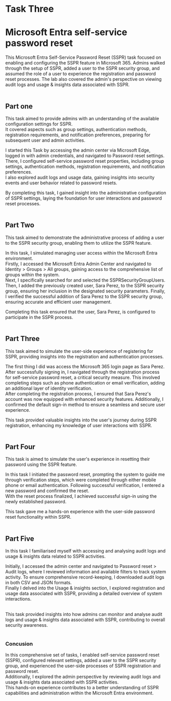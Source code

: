 # Task Three

<h1>Microsoft Entra self-service password reset</h1>

This Microsoft Entra Self-Service Password Reset (SSPR) task focused on enabling and configuring the SSPR feature in Microsoft 365. 
Admins walked through the setup of SSPR, added a user to the SSPR security group, and assumed the role of a user to experience the registration and password reset processes. 
The lab also covered the admin's perspective on viewing audit logs and usage & insights data associated with SSPR. 
</br> 
</br>
 
<h2>Part one</h2>

This task aimed to provide admins with an understanding of the available configuration settings for SSPR. </br>
It covered aspects such as group settings, authentication methods, registration requirements, and notification preferences, preparing for subsequent user and admin activities.
</br>

I started this Task by accessing the admin center via Microsoft Edge, logged in with admin credentials, and navigated to Password reset settings.
There, I configured self-service password reset properties, including group settings, authentication methods, registration requirements, and notification preferences. </br>
I also explored audit logs and usage data, gaining insights into security events and user behavior related to password resets. 

By completing this task, I gained insight into the administrative configuration of SSPR settings, laying the foundation for user interactions and password reset processes.
</br> 
</br>

<h2>Part Two</h2>

This task aimed to demonstrate the administrative process of adding a user to the SSPR security group, enabling them to utilize the SSPR feature.
</br>

In this task, I simulated managing user access within the Microsoft Entra environment. </br>
Firstly, I accessed the Microsoft Entra Admin Center and navigated to Identity > Groups > All groups, gaining access to the comprehensive list of groups within the system. </br>
Next, I specifically searched for and selected the SSPRSecurityGroupUsers.</br> 
Then, I added the previously created user, Sara Perez, to the SSPR security group, ensuring her inclusion in the designated security parameters.
Finally, I verified the successful addition of Sara Perez to the SSPR security group, ensuring accurate and efficient user management. 
</br>

Completing this task ensured that the user, Sara Perez, is configured to participate in the SSPR process.
</br>
</br>

<h2>Part Three</h2>

This task aimed to simulate the user-side experience of registering for SSPR, providing insights into the registration and authentication processes.
</br>

The first thing I did was access the Microsoft 365 login page as Sara Perez. 
After successfully signing in, I navigated through the registration process for self-service password reset, a critical security measure. 
This involved completing steps such as phone authentication or email verification, adding an additional layer of identity verification.</br>
After completing the registration process, I ensured that Sara Perez's account was now equipped with enhanced security features. 
Additionally, I confirmed the default sign-in method to ensure a seamless and secure user experience. 
</br>

This task provided valuable insights into the user's journey during SSPR registration, enhancing my knowledge of user interactions with SSPR.
</br> 
</br>
 
<h2>Part Four</h2>

This task is aimed to simulate the user's experience in resetting their password using the SSPR feature.
</br>

In this task I initiated the password reset, prompting the system to guide me through verification steps, which were completed through either mobile phone or email authentication. Following successful verification, I entered a new password and confirmed the reset.</br>
With the reset process finalized, I achieved successful sign-in using the newly established password. 
</br>

This task gave me a hands-on experience with the user-side password reset functionality within SSPR.
</br>
</br>

<h2>Part Five</h2>
In this task I familiarised myself with accessing and analysing audit logs and usage & insights data related to SSPR activities.</br>

Initially, I accessed the admin center and navigated to Password reset > Audit logs, where I reviewed information and available filters to track system activity. 
To ensure comprehensive record-keeping, I downloaded audit logs in both CSV and JSON formats.</br>
Finally I delved into the Usage & insights section, I explored registration and usage data associated with SSPR, providing a detailed overview of system interactions. </br>
</br>

This task provided insights into how admins can monitor and analyse audit logs and usage & insights data associated with SSPR, contributing to overall security awareness.
</br>
</br>

<h3>Concusion</h3>

In this comprehensive set of tasks, I enabled self-service password reset (SSPR), configured relevant settings, added a user to the SSPR security group, and experienced the user-side processes of SSPR registration and password reset. </br>
Additionally, I explored the admin perspective by reviewing audit logs and usage & insights data associated with SSPR activities. </br>
This hands-on experience contributes to a better understanding of SSPR capabilities and administration within the Microsoft Entra environment.
</br>
</br>


